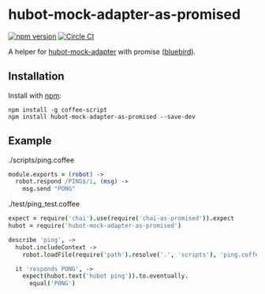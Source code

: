 # hubot-mock-adapter-as-promised 
[![npm version](https://badge.fury.io/js/hubot-mock-adapter-as-promised.svg)](http://badge.fury.io/js/hubot-mock-adapter-as-promised)
[![Circle CI](https://circleci.com/gh/ikuo/hubot-mock-adapter-as-promised.svg?style=svg)](https://circleci.com/gh/ikuo/hubot-mock-adapter-as-promised)

A helper for [hubot-mock-adapter](https://github.com/blalor/hubot-mock-adapter) with promise ([bluebird](https://github.com/petkaantonov/bluebird)).

## Installation

Install with [npm](https://www.npmjs.com/):

```shell
npm install -g coffee-script
npm install hubot-mock-adapter-as-promised --save-dev
```

## Example

./scripts/ping.coffee

```coffeescript
module.exports = (robot) ->
  robot.respond /PING$/i, (msg) ->
    msg.send "PONG"
```

./test/ping_test.coffee

```coffeescript
expect = require('chai').use(require('chai-as-promised')).expect
hubot = require('hubot-mock-adapter-as-promised')

describe 'ping', ->
  hubot.includeContext ->
    robot.loadFile(require('path').resolve('.', 'scripts'), 'ping.coffee')

  it 'responds PONG', ->
    expect(hubot.text('hubot ping')).to.eventually.
      equal('PONG')
```
